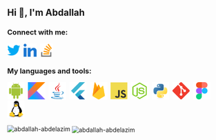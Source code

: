 ## Hi 👋, I'm Abdallah

### Connect with me:
<p align="left">
<!-- Twitter -->
<a href="https://twitter.com/abdallah_azim" target="blank"><img align="center" src="https://raw.githubusercontent.com/Abdallah-Abdelazim/abdallah-abdelazim/main/icons/twitter.svg" alt="abdallah_azim" height="30" width="30" /></a>&nbsp;
<!-- LinkedIn -->
<a href="https://linkedin.com/in/abdallah-abdelazim" target="blank"><img align="center" src="https://raw.githubusercontent.com/Abdallah-Abdelazim/abdallah-abdelazim/main/icons/linkedin.svg" alt="abdallah-abdelazim" height="30" width="30" /></a>&nbsp;
<!--  StackOverflow -->
<a href="https://stackoverflow.com/users/8555796" target="blank"><img align="center" src="https://raw.githubusercontent.com/Abdallah-Abdelazim/abdallah-abdelazim/main/icons/stack-overflow.svg" alt="8555796" height="30" width="30" /></a>&nbsp;
</p>

### My languages and tools:
<p align="left">
<!-- Android -->
<a href="https://developer.android.com" target="_blank" rel="noreferrer"><img src="https://raw.githubusercontent.com/Abdallah-Abdelazim/abdallah-abdelazim/main/icons/android.svg" alt="Android" width="40" height="40"/></a>&nbsp;
<!-- Kotlin -->
<a href="https://kotlinlang.org" target="_blank" rel="noreferrer"><img src="https://raw.githubusercontent.com/Abdallah-Abdelazim/abdallah-abdelazim/main/icons/kotlinlang.svg" alt="Kotlin" width="40" height="40"/></a>&nbsp;
<!-- Java -->
<a href="https://www.java.com" target="_blank" rel="noreferrer"><img src="https://raw.githubusercontent.com/Abdallah-Abdelazim/abdallah-abdelazim/main/icons/java.svg" alt="Java" width="40" height="40"/></a>&nbsp;
<!-- Flutter -->
<a href="https://flutter.dev/" target="_blank" rel="noreferrer"><img src="https://raw.githubusercontent.com/Abdallah-Abdelazim/abdallah-abdelazim/main/icons/flutter.svg" alt="Flutter" width="40" height="40"/></a>&nbsp;
<!-- Firebase -->
<a href="https://firebase.google.com/" target="_blank" rel="noreferrer"><img src="https://raw.githubusercontent.com/Abdallah-Abdelazim/abdallah-abdelazim/main/icons/firebase.svg" alt="Firebase" width="40" height="40"/></a>&nbsp;
<!-- JavaScript -->
<a href="https://developer.mozilla.org/en-US/docs/Web/JavaScript" target="_blank" rel="noreferrer"><img src="https://raw.githubusercontent.com/Abdallah-Abdelazim/abdallah-abdelazim/main/icons/javascript.svg" alt="JavaScript" width="40" height="40"/></a>&nbsp;
<!-- Node.js -->
<a href="https://nodejs.org" target="_blank" rel="noreferrer"><img src="https://raw.githubusercontent.com/Abdallah-Abdelazim/abdallah-abdelazim/main/icons/nodejs.svg" alt="Nodejs" width="40" height="40"/></a>&nbsp;
<!-- Python -->
<a href="https://www.python.org" target="_blank" rel="noreferrer"><img src="https://raw.githubusercontent.com/Abdallah-Abdelazim/abdallah-abdelazim/main/icons/python.svg" alt="Python" width="40" height="40"/></a>&nbsp;
<!-- Git -->
<a href="https://git-scm.com/" target="_blank" rel="noreferrer"><img src="https://raw.githubusercontent.com/Abdallah-Abdelazim/abdallah-abdelazim/main/icons/git.svg" alt="Git" width="40" height="40"/></a>&nbsp;
<!-- Figma -->
<a href="https://www.figma.com/" target="_blank" rel="noreferrer"><img src="https://raw.githubusercontent.com/Abdallah-Abdelazim/abdallah-abdelazim/main/icons/figma.svg" alt="Figma" width="40" height="40"/></a>&nbsp;
<!-- Linux -->
<a href="https://www.linux.org/" target="_blank" rel="noreferrer"><img src="https://raw.githubusercontent.com/Abdallah-Abdelazim/abdallah-abdelazim/main/icons/linux.svg" alt="Linux" width="40" height="40"/></a>
</p>

<p><img align="left" src="https://github-readme-stats.vercel.app/api/top-langs?username=abdallah-abdelazim&show_icons=true&locale=en&layout=compact" alt="abdallah-abdelazim" /></p>

<p>&nbsp;<img align="center" src="https://github-readme-stats.vercel.app/api?username=abdallah-abdelazim&show_icons=true&locale=en" alt="abdallah-abdelazim" /></p>
